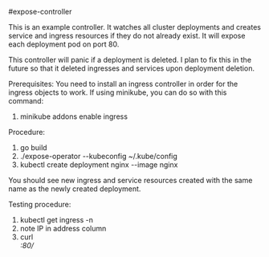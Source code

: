 #expose-controller 

This is an example controller. It watches all cluster deployments and creates service and ingress
resources if they do not already exist. It will expose each deployment pod on port 80.

This controller will panic if a deployment is deleted. I plan to fix this in the future so that it deleted
ingresses and services upon deployment deletion.

Prerequisites:
You need to install an ingress controller in order for the ingress objects to work.
If using minikube, you can do so with this command:
1. minikube addons enable ingress

Procedure:
1. go build
2. ./expose-operator --kubeconfig ~/.kube/config
3. kubectl create deployment nginx --image nginx

You should see new ingress and service resources created with the same name as the newly created deployment.

Testing procedure:
1. kubectl get ingress -n <new-deployment-namespace>
2. note IP in address column
3. curl <address>:80/<deployment-name>